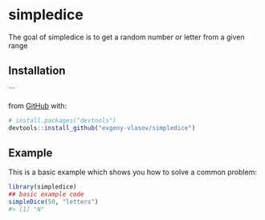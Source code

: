 
<!-- README.md is generated from README.Rmd. Please edit that file -->
simpledice
==========

<!-- badges: start -->
<!-- badges: end -->
The goal of simpledice is to get a random number or letter from a given range

Installation
------------

\`\`\`

from [GitHub](https://github.com/) with:

``` r
# install.packages("devtools")
devtools::install_github("evgeny-vlasov/simpledice")
```

Example
-------

This is a basic example which shows you how to solve a common problem:

``` r
library(simpledice)
## basic example code
simpleDice(50, "letters")
#> [1] "N"
```
